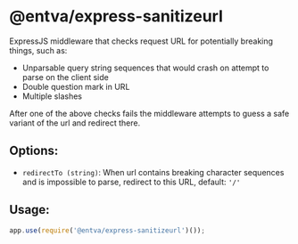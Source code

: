 @entva/express-sanitizeurl
======================

ExpressJS middleware that checks request URL for potentially breaking things, such as:
 - Unparsable query string sequences that would crash on attempt to parse on the client side
 - Double question mark in URL
 - Multiple slashes

After one of the above checks fails the middleware attempts to guess a safe variant of the url and redirect there.

## Options:
 - `redirectTo (string)`: When url contains breaking character sequences and is impossible to parse, redirect to this URL, default: `'/'`

## Usage:

```javascript
app.use(require('@entva/express-sanitizeurl')());
```
